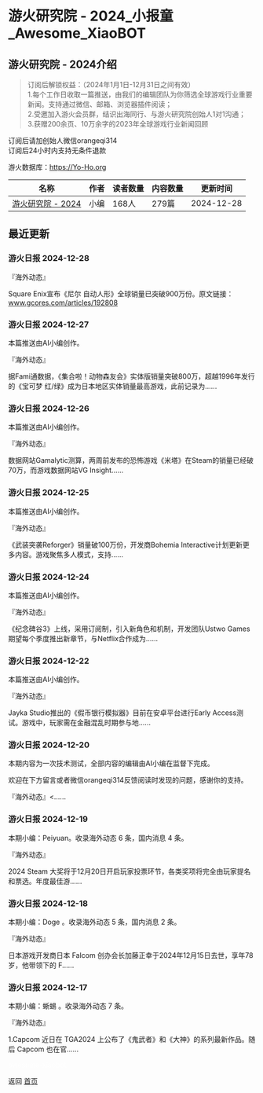 # 游火研究院 - 2024_小报童_Awesome_XiaoBOT

## 游火研究院 - 2024介绍
> 订阅后解锁权益：（2024年1月1日-12月31日之间有效）    
1.每个工作日收取一篇推送，由我们的编辑团队为你筛选全球游戏行业重要新闻。支持通过微信、邮箱、浏览器插件阅读；    
2.受邀加入游火会员群，结识出海同行、与游火研究院创始人1对1沟通；    
3.获赠200余页、10万余字的2023年全球游戏行业新闻回顾    
    
订阅后请加创始人微信orangeqi314    
订阅后24小时内支持无条件退款    
    
游火数据库：https://Yo-Ho.org  
  


|名称|作者|读者数量|内容数量|更新时间|
|---|---|---|---|---|
|[游火研究院 - 2024](https://xiaobot.net/p/YoHo2024?refer=0b133df9-27dc-423b-8101-639049001c13)|小编|168人|279篇|2024-12-28|

## 最近更新
### 游火日报 2024-12-28

『海外动态』

Square Enix宣布《尼尔 自动人形》全球销量已突破900万份。原文链接：www.gcores.com/articles/192808

### 游火日报 2024-12-27

本篇推送由AI小编创作。

『海外动态』

据Fami通数据，《集合啦！动物森友会》实体版销量突破800万，超越1996年发行的《宝可梦 红/绿》成为日本地区实体销量最高游戏，此前记录为......

### 游火日报 2024-12-26

本篇推送由AI小编创作。

『海外动态』

数据网站Gamalytic测算，两周前发布的恐怖游戏《米塔》在Steam的销量已经破70万，而游戏数据网站VG Insight......

### 游火日报 2024-12-25

本篇推送由AI小编创作。

『海外动态』

《武装突袭Reforger》销量破100万份，开发商Bohemia Interactive计划更新更多内容。游戏聚焦多人模式，支持......

### 游火日报 2024-12-24

本篇推送由AI小编创作。

『海外动态』

《纪念碑谷3》上线，采用订阅制，引入新角色和机制，开发团队Ustwo Games期望每个季度推出新章节，与Netflix合作成为......

### 游火日报 2024-12-22

本篇推送由AI小编创作。

『海外动态』

Jayka Studio推出的《假币银行模拟器》目前在安卓平台进行Early Access测试。游戏中，玩家需在金融混乱时期参与地......

### 游火日报 2024-12-20

本期内容为一次技术测试，全部内容的编辑由AI小编在监督下完成。

欢迎在下方留言或者微信orangeqi314反馈阅读时发现的问题，感谢你的支持。

『海外动态』<......

### 游火日报 2024-12-19

本期小编：Peiyuan。收录海外动态 6 条，国内消息 4 条。

『海外动态』

2024 Steam 大奖将于12月20日开启玩家投票环节，各类奖项将完全由玩家提名和票选。年度最佳游......

### 游火日报 2024-12-18

本期小编：Doge 。收录海外动态 5 条，国内消息 2 条。

『海外动态』

日本游戏开发商日本 Falcom 创办会长加藤正幸于2024年12月15日去世，享年78岁，他带领下的 F......

### 游火日报 2024-12-17

本期小编：蜥蜴 。收录海外动态 7 条。

『海外动态』

1.Capcom 近日在 TGA2024 上公布了《鬼武者》和《大神》的系列最新作品。随后 Capcom 也在官......


<a href="https://github.com/Reno9527/awesome-xiaobot" style="color: white; text-decoration: none;">awesome-xiaobot</a>

返回 [首页](../README.md)
